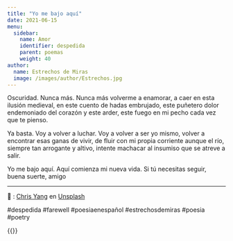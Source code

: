 ```yaml
---
title: "Yo me bajo aquí"
date: 2021-06-15
menu:
  sidebar:
    name: Amor
    identifier: despedida
    parent: poemas
    weight: 40
author:
  name: Estrechos de Miras
  image: /images/author/Estrechos.jpg
---
```


Oscuridad. Nunca más. Nunca más volverme a enamorar, a caer en esta ilusión medieval, en este cuento de hadas embrujado, este puñetero dolor endemoniado del corazón y este arder, este fuego en mi pecho cada vez que te pienso.

Ya basta. Voy a volver a luchar. Voy a volver a ser yo mismo, volver a encontrar esas ganas de vivir, de fluir con mi propia corriente aunque el río, siempre tan arrogante y altivo, intente machacar al insumiso que se atreve a salir.

Yo me bajo aquí. Aquí comienza mi nueva vida. Si tú necesitas seguir, buena suerte, amigo

---

📸 : [Chris Yang](https://unsplash.com/@chrisyangchrisfilm) en [Unsplash](https://unsplash.com/photos/H73k0IUQbn0)

#despedida #farewell #poesiaenespañol #estrechosdemiras #poesia #poetry

{{<mastobutton>}}
